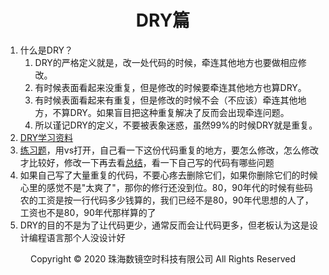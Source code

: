 # <center>DRY篇</center>

1. 什么是DRY？
    1. DRY的严格定义就是，改一处代码的时候，牵连其他地方也要做相应修改。
    2. 有时候表面看起来没重复，但是修改的时候要牵连其他地方也算DRY。
    3. 有时候表面看起来有重复，但是修改的时候不会（不应该）牵连其他地方，不算DRY。如果盲目把这种重复解决了反而会出现牵连问题。
    4. 所以谨记DRY的定义，不要被表象迷惑，虽然99%的时候DRY就是重复。
2. [DRY学习资料](https://www.cnblogs.com/yoyaprogrammer/p/eliminate_duplicate_code.html)
3. [练习题](代码/1代码)，用vs打开，自己看一下这份代码重复的地方，要怎么修改，怎么修改才比较好，修改一下再去看[总结](DRY总结.md)，看一下自己写的代码有哪些问题
4. 如果自己写了大量重复的代码，不要心疼去删除它们，如果你删除它们的时候心里的感觉不是"太爽了"，那你的修行还没到位。80，90年代的时候有些码农的工资是按一行代码多少钱算的，我们已经不是80，90年代思想的人了，工资也不是80，90年代那样算的了
5. DRY的目的不是为了让代码更少，通常反而会让代码更多，但老板认为这是设计编程语言那个人没设计好

<center> Copyright © 2020 珠海数镜空时科技有限公司 All Rights Reserved</center>